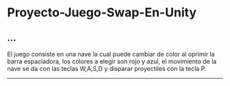 # Proyecto-Juego-Swap-En-Unity
## ...
El juego consiste en una nave la cual puede cambiar de color al oprimir la barra espaciadora, los colores a elegir son rojo y azul, el movimiento de la nave se da con las teclas W,A,S,D y disparar proyectiles con la tecla P.

---
